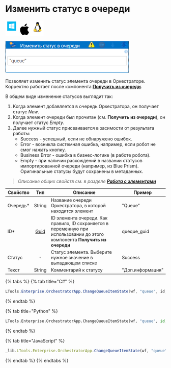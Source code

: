 # Изменить статус в очереди

![](<../../../../.gitbook/assets/image (100) (1) (1) (1) (1) (1) (80).png>)

![](<../../../../.gitbook/assets/изменить статус в очереди.png>)

Позволяет изменить статус элемента очереди в Оркестраторе. Корректно работает после компонента [**Получить из очереди**](https://docs.primo-rpa.ru/primo-rpa/g\_elements/el\_basic/els\_orch/els\_queues/readfromqueue).

В общем виде изменение статусов выглядит так:

1. Когда элемент добавляется в очередь Оркестратора, он получает статус _New_.
2. Когда элемент очереди был прочитан (см. **Получить из очереди**), он получает статус _Empty_.
3. Далее нужный статус присваивается в засимости от результата работы:
   * Success - успешный, если не обнаружено ошибок.
   * Error - возникла системная ошибка, например, если робот не смог нажать кнопку.
   * Business Error - ошибка в бизнес-логике (в работе робота).
   * Empty - при наличии расхождений в названии статусов импортированной очереди (например, из Blue Prism). Оригинальные статусы будут сохранены в метаданных.

> _Описание общих свойств см. в разделе_ [_**Работа с элементами**_](https://docs.primo-rpa.ru/primo-rpa/primo-studio/process/elements)

| Свойство  |                                      Тип                                     | Описание                                                                                                                    | Пример           |
| --------- | :--------------------------------------------------------------------------: | --------------------------------------------------------------------------------------------------------------------------- | ---------------- |
| Очередь\* |                                    String                                    | Название очереди Оркестратора, в которой находится элемент                                                                  | "Queue"          |
| ID\*      | [Guid](https://docs.microsoft.com/ru-ru/dotnet/api/system.guid?view=net-6.0) | ID элемента очереди. Как правило, ID сохраняется в переменную при использовании до этого компонента **Получить из очереди** | queque\_guid     |
| Статус    |                                       -                                      | Статус элемента. Выберите нужное значение в выпадающем списке                                                               | Success          |
| Текст     |                                    String                                    | Комментарий к статусу                                                                                                       | "Доп.информация" |

{% tabs %}
{% tab title="C#" %}
```csharp
LTools.Enterprise.OrchestratorApp.ChangeQueueItemState(wf, "queue", id, LTools.Enums.ExchangeQueueValueEventType.Success, "txt");
```
{% endtab %}

{% tab title="Python" %}
```python
LTools.Enterprise.OrchestratorApp.ChangeQueueItemState(wf, "queue", id, LTools.Enums.ExchangeQueueValueEventType.Success, "txt")
```
{% endtab %}

{% tab title="JavaScript" %}
```javascript
_lib.LTools.Enterprise.OrchestratorApp.ChangeQueueItemState(wf, "queue", id, _lib.LTools.Enums.ExchangeQueueValueEventType.Success, "txt");
```
{% endtab %}
{% endtabs %}
